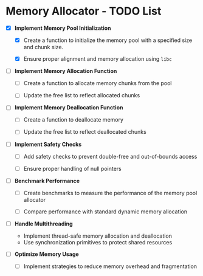 # Memory Allocator - TODO List

- [x] **Implement Memory Pool Initialization**
  - [x] Create a function to initialize the memory pool
  with a specified size and chunk size.
  - [x] Ensure proper alignment and memory allocation using
  `libc`


- [ ] **Implement Memory Allocation Function**
  - [ ] Create a function to allocate memory chunks from
  the pool
  - [ ] Update the free list to reflect allocated chunks

  
- [ ] **Implement Memory Deallocation Function**
  - [ ] Create a function to deallocate memory
  - [ ] Update the free list to reflect deallocated chunks


- [ ] **Implement Safety Checks**
  - [ ] Add safety checks to prevent double-free and
  out-of-bounds access
  - [ ] Ensure proper handling of null pointers


- [ ] **Benchmark Performance**
  - [ ] Create benchmarks to measure the performance of 
  the memory pool allocator
  - [ ] Compare performance with standard dynamic
  memory allocation

  
- [ ] **Handle Multithreading**
  - Implement thread-safe memory allocation 
  and deallocation
  - Use synchronization primitives to protect shared
  resources


- [ ] **Optimize Memory Usage**
  - [ ] Implement strategies to reduce memory
  overhead and fragmentation